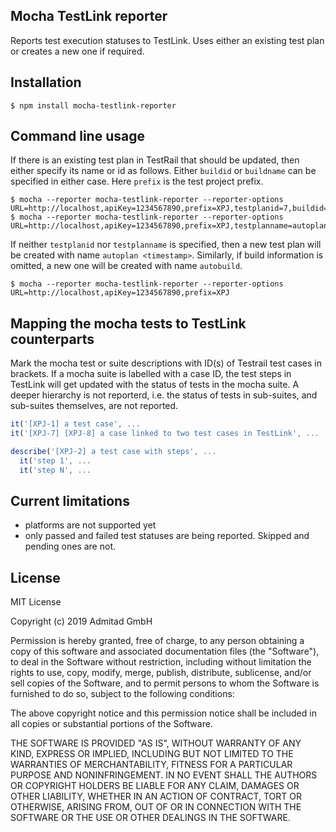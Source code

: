 ## Mocha TestLink reporter

Reports test execution statuses to TestLink. Uses either an existing test plan or creates a new one if required.

## Installation

```shell
$ npm install mocha-testlink-reporter
```
## Command line usage

If there is an existing test plan in TestRail that should be updated, then either specify its name or id as follows.
Either `buildid` or `buildname` can be specified in either case. Here `prefix` is the test project prefix.

```shell
$ mocha --reporter mocha-testlink-reporter --reporter-options URL=http://localhost,apiKey=1234567890,prefix=XPJ,testplanid=7,buildid=2
$ mocha --reporter mocha-testlink-reporter --reporter-options URL=http://localhost,apiKey=1234567890,prefix=XPJ,testplanname=autoplan,buildname=autobuilld
```

If neither `testplanid` nor `testplanname` is specified, then a new test plan will be created with name `autoplan <timestamp>`.
Similarly, if build information is omitted, a new one will be created with name `autobuild`.

```shell
$ mocha --reporter mocha-testlink-reporter --reporter-options URL=http://localhost,apiKey=1234567890,prefix=XPJ
```

## Mapping the mocha tests to TestLink counterparts
Mark the mocha test or suite descriptions with ID(s) of Testrail test cases in brackets.
If a mocha suite is labelled with a case ID, the test steps in TestLink will get updated with the status of tests in the mocha suite.
A deeper hierarchy is not reporterd, i.e. the status of tests in sub-suites, and sub-suites themselves, are not reported. 
 
```Javascript
it('[XPJ-1] a test case', ...
it('[XPJ-7] [XPJ-8] a case linked to two test cases in TestLink', ...

describe('[XPJ-2] a test case with steps', ...
  it('step 1', ...
  it('step N', ...
```

## Current limitations

- platforms are not supported yet
- only passed and failed test statuses are being reported. Skipped and pending ones are not.

## License

MIT License

Copyright (c) 2019 Admitad GmbH

Permission is hereby granted, free of charge, to any person obtaining a copy
of this software and associated documentation files (the "Software"), to deal
in the Software without restriction, including without limitation the rights
to use, copy, modify, merge, publish, distribute, sublicense, and/or sell
copies of the Software, and to permit persons to whom the Software is
furnished to do so, subject to the following conditions:

The above copyright notice and this permission notice shall be included in all
copies or substantial portions of the Software.

THE SOFTWARE IS PROVIDED "AS IS", WITHOUT WARRANTY OF ANY KIND, EXPRESS OR
IMPLIED, INCLUDING BUT NOT LIMITED TO THE WARRANTIES OF MERCHANTABILITY,
FITNESS FOR A PARTICULAR PURPOSE AND NONINFRINGEMENT. IN NO EVENT SHALL THE
AUTHORS OR COPYRIGHT HOLDERS BE LIABLE FOR ANY CLAIM, DAMAGES OR OTHER
LIABILITY, WHETHER IN AN ACTION OF CONTRACT, TORT OR OTHERWISE, ARISING FROM,
OUT OF OR IN CONNECTION WITH THE SOFTWARE OR THE USE OR OTHER DEALINGS IN THE
SOFTWARE.

